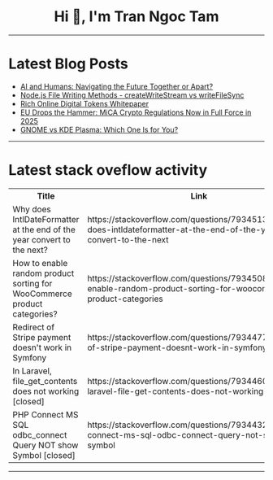 <h1 align="center">Hi 👋, I'm Tran Ngoc Tam</h1>

---

# Latest Blog Posts 
<!-- BLOG-POST-LIST:START -->
- [AI and Humans: Navigating the Future Together or Apart?](https://dev.to/abhiiinavsingh/ai-and-humans-navigating-the-future-together-or-apart-357k)
- [Node.js File Writing Methods - createWriteStream vs writeFileSync](https://dev.to/franciscomoretti/nodejs-file-writing-methods-createwritestream-vs-writefilesync-11do)
- [Rich Online Digital Tokens Whitepaper](https://dev.to/rodit-org/rich-online-digital-tokens-whitepaper-1gpg)
- [EU Drops the Hammer: MiCA Crypto Regulations Now in Full Force in 2025](https://dev.to/kvetoslavnovak/eu-drops-the-hammer-mica-crypto-regulations-now-in-full-force-in-2025-4e5d)
- [GNOME vs KDE Plasma: Which One Is for You?](https://dev.to/snigdhaos/gnome-vs-kde-plasma-which-one-is-for-you-1gc9)
<!-- BLOG-POST-LIST:END -->

---

# Latest stack oveflow activity
<table>
  <tr><th>Title</th><th>Link</th></tr>
  <!-- STACKOVERFLOW:START --><tr><td>Why does IntlDateFormatter at the end of the year convert to the next?</td><td>https://stackoverflow.com/questions/79345136/why-does-intldateformatter-at-the-end-of-the-year-convert-to-the-next</td></tr><tr><td>How to enable random product sorting for WooCommerce product categories?</td><td>https://stackoverflow.com/questions/79345087/how-to-enable-random-product-sorting-for-woocommerce-product-categories</td></tr><tr><td>Redirect of Stripe payment doesn&#39;t work in Symfony</td><td>https://stackoverflow.com/questions/79344777/redirect-of-stripe-payment-doesnt-work-in-symfony</td></tr><tr><td>In Laravel, file_get_contents does not working [closed]</td><td>https://stackoverflow.com/questions/79344603/in-laravel-file-get-contents-does-not-working</td></tr><tr><td>PHP Connect MS SQL odbc_connect Query NOT show Symbol [closed]</td><td>https://stackoverflow.com/questions/79344324/php-connect-ms-sql-odbc-connect-query-not-show-symbol</td></tr><!-- STACKOVERFLOW:END -->
</table>

---


